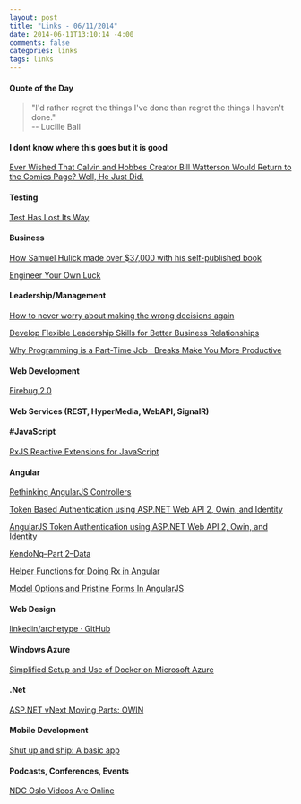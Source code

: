 ```yaml
---
layout: post
title: "Links - 06/11/2014"
date: 2014-06-11T13:10:14 -4:00
comments: false
categories: links
tags: links
---
```


#### Quote of the Day

<blockquote>"I'd rather regret the things I've done than regret the things I haven't done."<br>
-- Lucille Ball
</blockquote>

#### I dont know where this goes but it is good

[Ever Wished That Calvin and Hobbes Creator Bill Watterson Would Return to the Comics Page? Well, He Just Did.](http://stephanpastis.wordpress.com/2014/06/07/ever-wished-that-calvin-and-hobbes-creator-bill-watterson-would-return-to-the-comics-page-well-he-just-did/)

#### Testing

[Test Has Lost Its Way](http://blogs.msdn.com/b/steverowe/archive/2014/06/09/test-has-lost-its-way.aspx)

#### Business

[How Samuel Hulick made over $37,000 with his self-published book](http://nathanbarry.com/samuel-hulick-37000-self-published-book/)

[Engineer Your Own Luck](http://blogs.msdn.com/b/jmeier/archive/2014/06/08/engineer-your-own-luck.aspx)

#### Leadership/Management

[How to never worry about making the wrong decisions again](https://popforms.com/decisions-post-mortems/)

[Develop Flexible Leadership Skills for Better Business Relationships](http://blogs.technet.com/b/work/archive/2014/06/09/develop-flexible-leadership-skills-for-better-business-relationships.aspx)

[Why Programming is a Part-Time Job : Breaks Make You More Productive](http://open.bufferapp.com/programming-part-time-job)

#### Web Development

[Firebug 2.0](https://blog.getfirebug.com/2014/06/10/firebug-2-0)

#### Web Services (REST, HyperMedia, WebAPI, SignalR)

#### #JavaScript

[RxJS Reactive Extensions for JavaScript](http://reactive-extensions.github.io/RxJS/)

#### Angular

[Rethinking AngularJS Controllers](http://toddmotto.com/rethinking-angular-js-controllers/)

[ Token Based Authentication using ASP.NET Web API 2, Owin, and Identity](http://bitoftech.net/2014/06/01/token-based-authentication-asp-net-web-api-2-owin-asp-net-identity/)

[AngularJS Token Authentication using ASP.NET Web API 2, Owin, and Identity](http://www.codeproject.com/Articles/784106/AngularJS-Token-Authentication-using-ASP-NET-Web-A)

[KendoNg–Part 2–Data](http://blog.falafel.com/Blogs/jesseliberty/jesse-liberty/2014/06/08/kendong-part-2-data)

[Helper Functions for Doing Rx in Angular](http://hueypetersen.com/posts/2013/06/26/helper-functions-for-rx-and-angular/)

[Model Options and Pristine Forms In AngularJS](http://odetocode.com/blogs/scott/archive/2014/06/10/model-options-and-pristine-forms-in-angularjs.aspx)

#### Web Design

[linkedin/archetype · GitHub](https://github.com/linkedin/archetype)

#### Windows Azure

[Simplified Setup and Use of Docker on Microsoft Azure](http://msopentech.com/blog/2014/06/09/docker-on-microsoft-azure/)

#### .Net

[ASP.NET vNext Moving Parts: OWIN](http://whereslou.com/2014/06/10/asp-net-vnext-moving-parts-owin/)

#### Mobile Development

[Shut up and ship: A basic app](http://blog.mrlacey.co.uk/2014/06/shut-up-and-ship-basic-app.html)

#### Podcasts, Conferences, Events

[NDC Oslo Videos Are Online](http://geekswithblogs.net/brians/archive/2014/06/07/ndc-oslo-videos-are-online.aspx)
